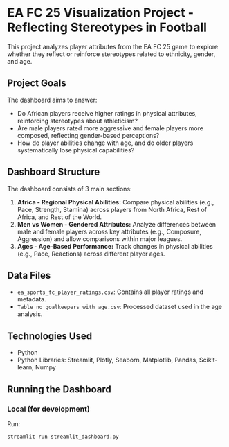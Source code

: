 # EA FC 25 Visualization Project - Reflecting Stereotypes in Football

This project analyzes player attributes from the EA FC 25 game to explore whether they reflect or reinforce stereotypes related to ethnicity, gender, and age. 

## Project Goals
The dashboard aims to answer:
- Do African players receive higher ratings in physical attributes, reinforcing stereotypes about athleticism?
- Are male players rated more aggressive and female players more composed, reflecting gender-based perceptions?
- How do player abilities change with age, and do older players systematically lose physical capabilities?

## Dashboard Structure
The dashboard consists of 3 main sections:
1. **Africa - Regional Physical Abilities:** Compare physical abilities (e.g., Pace, Strength, Stamina) across players from North Africa, Rest of Africa, and Rest of the World.
2. **Men vs Women - Gendered Attributes:** Analyze differences between male and female players across key attributes (e.g., Composure, Aggression) and allow comparisons within major leagues.
3. **Ages - Age-Based Performance:** Track changes in physical abilities (e.g., Pace, Reactions) across different player ages.

## Data Files
- `ea_sports_fc_player_ratings.csv`: Contains all player ratings and metadata.
- `Table no goalkeepers with age.csv`: Processed dataset used in the age analysis.

## Technologies Used
- Python
- Python Libraries: Streamlit, Plotly, Seaborn, Matplotlib, Pandas, Scikit-learn, Numpy

## Running the Dashboard
### Local (for development)
Run:
```bash
streamlit run streamlit_dashboard.py

